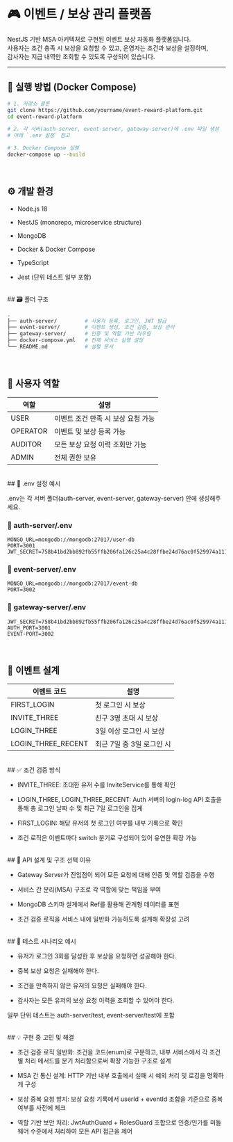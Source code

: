 # 🎮 이벤트 / 보상 관리 플랫폼

NestJS 기반 MSA 아키텍처로 구현된 이벤트 보상 자동화 플랫폼입니다.<br>
사용자는 조건 충족 시 보상을 요청할 수 있고, 운영자는 조건과 보상을 설정하며,<br>
감사자는 지급 내역만 조회할 수 있도록 구성되어 있습니다.

---

## 🚀 실행 방법 (Docker Compose)

```bash
# 1. 저장소 클론
git clone https://github.com/yourname/event-reward-platform.git
cd event-reward-platform

# 2. 각 서버(auth-server, event-server, gateway-server)에 .env 파일 생성
# 아래 `.env 설정` 참고

# 3. Docker Compose 실행
docker-compose up --build
```
<br>

## ⚙️ 개발 환경

- Node.js 18

- NestJS (monorepo, microservice structure)

- MongoDB

- Docker & Docker Compose

- TypeScript

- Jest (단위 테스트 일부 포함)

<br>
## 🗃️ 폴더 구조

```bash
.
├── auth-server/         # 사용자 등록, 로그인, JWT 발급
├── event-server/        # 이벤트 생성, 조건 검증, 보상 관리
├── gateway-server/      # 인증 및 역할 기반 라우팅
├── docker-compose.yml   # 전체 서비스 실행 설정
└── README.md            # 설명 문서
```
<br>

## 🔐 사용자 역할

| 역할       | 설명                   |
| -------- | -------------------- |
| USER     | 이벤트 조건 만족 시 보상 요청 가능 |
| OPERATOR | 이벤트 및 보상 등록 가능       |
| AUDITOR  | 모든 보상 요청 이력 조회만 가능   |
| ADMIN    | 전체 권한 보유             |

<br>
## 🧾 .env 설정 예시

.env는 각 서버 폴더(auth-server, event-server, gateway-server) 안에 생성해주세요.

### 📁 auth-server/.env
```env
MONGO_URL=mongodb://mongodb:27017/user-db
PORT=3001
JWT_SECRET=758b41bd2bb892fb55ffb206fa126c25a4c28ffbe24d76ac0f529974a1111095
```

### 📁 event-server/.env
```env
MONGO_URL=mongodb://mongodb:27017/event-db
PORT=3002
```

### 📁 gateway-server/.env
```env
JWT_SECRET=758b41bd2bb892fb55ffb206fa126c25a4c28ffbe24d76ac0f529974a1111095
AUTH_PORT=3001
EVENT-PORT=3002
```
<br>

## 📌 이벤트 설계

| 이벤트 코드               | 설명               |
| -------------------- | ---------------- |
| FIRST\_LOGIN         | 첫 로그인 시 보상       |
| INVITE\_THREE        | 친구 3명 초대 시 보상    |
| LOGIN\_THREE         | 3일 이상 로그인 시 보상   |
| LOGIN\_THREE\_RECENT | 최근 7일 중 3일 로그인 시 |

<br>
## ✅ 조건 검증 방식

- INVITE_THREE: 초대한 유저 수를 InviteService를 통해 확인

- LOGIN_THREE, LOGIN_THREE_RECENT: Auth 서버의 login-log API 호출을 통해 총 로그인 날짜 수 및 최근 7일 로그인을 집계

- FIRST_LOGIN: 해당 유저의 첫 로그인 여부를 내부 기록으로 확인

- 조건 로직은 이벤트마다 switch 분기로 구성되어 있어 유연한 확장 가능

<br>
## 📐 API 설계 및 구조 선택 이유

- Gateway Server가 진입점이 되어 모든 요청에 대해 인증 및 역할 검증을 수행

- 서비스 간 분리(MSA) 구조로 각 역할에 맞는 책임을 부여

- MongoDB 스키마 설계에서 Ref를 활용해 관계형 데이터를 표현

- 조건 검증 로직을 서비스 내에 일반화 가능하도록 설계해 확장성 고려

<br>
## 🧪 테스트 시나리오 예시

- 유저가 로그인 3회를 달성한 후 보상을 요청하면 성공해야 한다.

- 중복 보상 요청은 실패해야 한다.

- 조건을 만족하지 않은 유저의 요청은 실패해야 한다.

- 감사자는 모든 유저의 보상 요청 이력을 조회할 수 있어야 한다.

일부 단위 테스트는 auth-server/test, event-server/test에 포함

<br>
## 💡 구현 중 고민 및 해결

- 조건 검증 로직 일반화: 조건을 코드(enum)로 구분하고, 내부 서비스에서 각 조건별 처리 메서드를 분기 처리함으로써 확장 가능한 구조로 설계

- MSA 간 통신 설계: HTTP 기반 내부 호출에서 실패 시 예외 처리 및 로깅을 명확하게 구성

- 보상 중복 요청 방지: 보상 요청 기록에서 userId + eventId 조합을 기준으로 중복 여부를 사전에 체크

- 역할 기반 보안 처리: JwtAuthGuard + RolesGuard 조합으로 인증/인가를 미들웨어 수준에서 처리하여 모든 API 접근을 제어